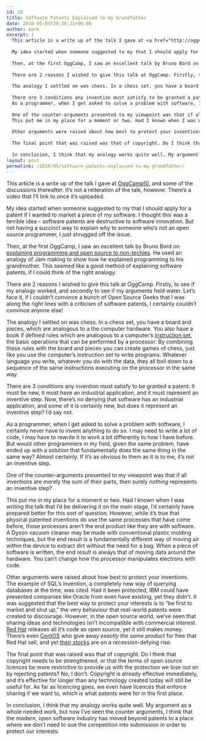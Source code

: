 ```yaml
---
id: 20
title: Software Patents Explained to my Grandfather
date: 2010-05-04T20:28:31+00:00
author: mark
excerpt: |
  This article is a write up of the talk I gave at <a href="http://oggcamp.org">OggCamp10</a>, and some of the discussions thereafter. It's not a reiteration of the talk, however. There's a video that I'll link to once it's uploaded.
  
  My idea started when someone suggested to my that I should apply for a patent if I wanted to market a piece of my software. I thought this was a terrible idea - software patents are destructive to software innovation. But not having a succinct way to explain why to someone who's not an open source programmer, I just shrugged off the issue.
  
  Then, at the first OggCamp, I saw an excellent talk by Bruno Bord on <a href="http://linkpot.net/academy">explaining programming and open source to non-techies</a>. He used an analogy of Jam making to show how he explained programming to his grandmother. This seemed like a good method of explaining software patents, if I could think of the right analogy.
  
  There are 2 reasons I wished to give this talk at OggCamp. Firstly, to see if my analogy worked, and secondly to see if my arguments held water. Let's face it, if I couldn't convince a bunch of Open Source Geeks that I was along the right lines with a criticism of software patents, I certainly couldn't convince anyone else!
  
  The analogy I settled on was chess. In a chess set, you have a board and pieces, which are analogous to a the computer hardware. You also have a book if defined rules which are analogous to a computer's <a href="http://en.wikipedia.org/wiki/Instruction_set">instruction set</a>, the basic operations that can be performed by a processor. By combining these rules with the board and pieces you can create games of chess, just like you use the computer's instruction set to write programs. Whatever language you write, whatever you do with the data, they all boil down to a sequence of the same instructions executing on the processor in the same way.
  
  There are 3 conditions any invention must satisfy to be granted a patent: It must be new, it must have an industrial application, and it must represent an inventive step.  Now, there's no denying that software has an industrial application, and some of it is certainly new, but does it represent an inventive step? I'd say not.
  As a programmer, when I get asked to solve a problem with software, I certainly never have to invent anything to do so. I may need to write a lot of code, I may have to rewrite it to work a bit differently to how I have before. But would other programmers in my field, given the same problem, have ended up with a solution that fundamentally does the same thing in the same way? Almost certainly. If it's as obvious to them as it is to me, it's not an inventive step.
  
  One of the counter-arguments presented to my viewpoint was that if all inventions are merely the sum of their parts, then surely <em>nothing</em> represents an inventive step?
  This put me in my place for a moment or two. Had I known when I was writing the talk that I'd be delivering it on the main stage, I'd certainly have prepared better for this sort of question. However, while it's true that physical patented inventions do use the same processes that have come before, those processes aren't the end product like they are with software. A Dyson vacuum cleaner may be made with conventional plastic molding techniques, but the end result is a fundamentally different way of moving air within the device to extract dirt without the need for a bag. When a piece of software is written, the end result is always that of moving data around the hardware. You can't change how the processor manipulates electrons with code.
  
  Other arguments were raised about how best to protect your inventions. The example of SQL's invention, a completely new way of querying databases at the time, was cited. Had it been protected, IBM could have prevented companies like Oracle from even have existing, yet they didn't. It was suggested that the best way to protect your interests is to "be first to market and shut up," the very behaviour that real-world patents were created to discourage.  However, in the open source world, we've seen that sharing ideas and technologies isn't incompatible with commercial interest. <a href="http://www.redhat.com/">Red Hat</a> releases all it's code as open source, yet it still makes money. There's even <a href="http://www.centos.org/">CentOS</a> who give away <em>exactly the same product</em> for free that Red Hat sell, and yet <a href="http://www.google.com/finance?q=NYSE:RHT">their stocks</a> are on a recession-defying rise.
  
  The final point that was raised was that of copyright. Do I think that copyright needs to be strengthened, or that the terms of open source licences be more restrictive to provide us with the protection we lose out on by rejecting patents? No, I don't. Copyright is already effective immediately, and it's effective for longer than any technology created today will still be useful for. As far as licencing goes, we even have licences that enforce sharing if we want to, which is what patents were for in the first place.
  
  In conclusion, I think that my analogy works quite well. My argument as a whole needed work, but now I've seen the counter arguments, I think that the modern, open software industry has moved beyond patents to a place where we don't need to sue the competition into submission in order to protect our interests.
layout: post
permalink: /2010/05/software-patents-explained-to-my-grandfather/
---
```

This article is a write up of the talk I gave at [OggCamp10](http://oggcamp.org), and some of the discussions thereafter. It&#8217;s not a reiteration of the talk, however. There&#8217;s a video that I&#8217;ll link to once it&#8217;s uploaded.

My idea started when someone suggested to my that I should apply for a patent if I wanted to market a piece of my software. I thought this was a terrible idea &#8211; software patents are destructive to software innovation. But not having a succinct way to explain why to someone who&#8217;s not an open source programmer, I just shrugged off the issue.

Then, at the first OggCamp, I saw an excellent talk by Bruno Bord on [explaining programming and open source to non-techies](http://linkpot.net/academy). He used an analogy of Jam making to show how he explained programming to his grandmother. This seemed like a good method of explaining software patents, if I could think of the right analogy.

There are 2 reasons I wished to give this talk at OggCamp. Firstly, to see if my analogy worked, and secondly to see if my arguments held water. Let&#8217;s face it, if I couldn&#8217;t convince a bunch of Open Source Geeks that I was along the right lines with a criticism of software patents, I certainly couldn&#8217;t convince anyone else!

The analogy I settled on was chess. In a chess set, you have a board and pieces, which are analogous to a the computer hardware. You also have a book if defined rules which are analogous to a computer&#8217;s [instruction set](http://en.wikipedia.org/wiki/Instruction_set), the basic operations that can be performed by a processor. By combining these rules with the board and pieces you can create games of chess, just like you use the computer&#8217;s instruction set to write programs. Whatever language you write, whatever you do with the data, they all boil down to a sequence of the same instructions executing on the processor in the same way.

There are 3 conditions any invention must satisfy to be granted a patent: It must be new, it must have an industrial application, and it must represent an inventive step. Now, there&#8217;s no denying that software has an industrial application, and some of it is certainly new, but does it represent an inventive step? I&#8217;d say not.
  
As a programmer, when I get asked to solve a problem with software, I certainly never have to invent anything to do so. I may need to write a lot of code, I may have to rewrite it to work a bit differently to how I have before. But would other programmers in my field, given the same problem, have ended up with a solution that fundamentally does the same thing in the same way? Almost certainly. If it&#8217;s as obvious to them as it is to me, it&#8217;s not an inventive step.

One of the counter-arguments presented to my viewpoint was that if all inventions are merely the sum of their parts, then surely _nothing_ represents an inventive step?
  
This put me in my place for a moment or two. Had I known when I was writing the talk that I&#8217;d be delivering it on the main stage, I&#8217;d certainly have prepared better for this sort of question. However, while it&#8217;s true that physical patented inventions do use the same processes that have come before, those processes aren&#8217;t the end product like they are with software. A Dyson vacuum cleaner may be made with conventional plastic molding techniques, but the end result is a fundamentally different way of moving air within the device to extract dirt without the need for a bag. When a piece of software is written, the end result is always that of moving data around the hardware. You can&#8217;t change how the processor manipulates electrons with code.

Other arguments were raised about how best to protect your inventions. The example of SQL&#8217;s invention, a completely new way of querying databases at the time, was cited. Had it been protected, IBM could have prevented companies like Oracle from even have existing, yet they didn&#8217;t. It was suggested that the best way to protect your interests is to &#8220;be first to market and shut up,&#8221; the very behaviour that real-world patents were created to discourage. However, in the open source world, we&#8217;ve seen that sharing ideas and technologies isn&#8217;t incompatible with commercial interest. [Red Hat](http://www.redhat.com/) releases all it&#8217;s code as open source, yet it still makes money. There&#8217;s even [CentOS](http://www.centos.org/) who give away _exactly the same product_ for free that Red Hat sell, and yet [their stocks](http://www.google.com/finance?q=NYSE:RHT) are on a recession-defying rise.

The final point that was raised was that of copyright. Do I think that copyright needs to be strengthened, or that the terms of open source licences be more restrictive to provide us with the protection we lose out on by rejecting patents? No, I don&#8217;t. Copyright is already effective immediately, and it&#8217;s effective for longer than any technology created today will still be useful for. As far as licencing goes, we even have licences that enforce sharing if we want to, which is what patents were for in the first place.

In conclusion, I think that my analogy works quite well. My argument as a whole needed work, but now I&#8217;ve seen the counter arguments, I think that the modern, open software industry has moved beyond patents to a place where we don&#8217;t need to sue the competition into submission in order to protect our interests.